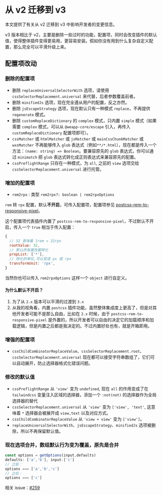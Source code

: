 # 从 v2 迁移到 v3

本文提供了有关从 v2 迁移到 v3 中影响开发者的变更信息。

v3 版本相比于 v2，主要是删除一些过时的功能，配置项，同时会改变插件的默认值，使得整体插件变得更易用，更容易安装。假如你没有用到什么复杂自定义配置，那么完全可以平滑升级上来。

## 配置项改动

### 删除的配置项

- 删除 `replaceUniversalSelectorWith` 选项，请使用 `cssSelectorReplacement.universal` 来代替，后者参数覆盖前者。
- 删除 `minifiedJs` 选项，现在完全遵从用户的配置，反之亦然。
- 删除 `jsEscapeStrategy` 选项，现在默认只有一种模式 `replace`，不再提供 `regenerate` 模式。
- 删除 `customReplaceDictionary` 的 `complex` 模式，只内置 `simple` 模式（如果需要 `complex` 模式，可以从 `@weapp-core/escape` 引入，再传入 `customReplaceDictionary` 配置项即可）。
- `cssMatcher` 或 `htmlMatcher` 或 `jsMatcher` 或 `mainCssChunkMatcher` 或 `wxsMatcher` 不再能够传入 `glob` 表达式（例如`**/*.html`），现在都是传入一个方法：`(name: string) => Boolean`。要兼容原先的 `glob` 表达式，你可以通过 `minimatch` 把 `glob` 表达式转化成正则表达式来兼容原先的配置。
- `cssPreflightRange` 只存在一种模式，为 `all`, 之前的 `view` 选项交给 `cssSelectorReplacement.universal` 进行托管。

### 增加的配置项

- `rem2rpx` : 类型 `rem2rpx?: boolean | rem2rpxOptions`

`rem` 转 `rpx` 配置，默认**不开启**，可传入配置项，配置项参见 [postcss-rem-to-responsive-pixel](https://www.npmjs.com/package/postcss-rem-to-responsive-pixel)。

这个配置项代表插件内置了 `postcss-rem-to-responsive-pixel`，不过默认不开启，传入一个 `true` 相当于传入配置：

```js
{
  // 32 意味着 1rem = 32rpx
  rootValue: 32,
  // 默认所有属性都转化
  propList: ['*'],
  // 转化的单位,可以变成 px 或 rpx
  transformUnit: 'rpx',
}
```

当然你也可以传入 `rem2rpxOptions` 这样一个 `object` 进行自定义。

#### 为什么默认不开启？

1. 为了从 `2.x` 版本可以平滑的过渡到 `3.x`
2. 从我的视角看，内置 `postcss` 插件功能，虽然整体集成度上更高了，但是对其他开发者可能不是那么自由，比如在 `2.x` 时候，由于 `postcss-rem-to-responsive-pixel` 是外置的，所以开发者可以自由的决定它的加载顺序和加载逻辑，但是内置之后都是我决定的。不过内置好处也有，就是开箱即用。

### 增强的配置项

- `cssChildCombinatorReplaceValue`、`cssSelectorReplacement.root`、`cssSelectorReplacement.universal` 现在都可以接受字符串数组了，它们可以自动展开，防止选择器格式化错误问题。

### 修改的默认值

- `cssPreflightRange` 从 `'view'` 变为 `undefined`, 现在 `all` 的作用变成了在 `tailwindcss` 变量注入区域的选择器，添加一个 `:not(not)` 的选择器作为全局选择器的替代
- `cssSelectorReplacement.universal` 从 `'view'` 变为 `['view', 'text'`, 这意味着 `*` 选择器会被展开成 `view,text` 以及对应方式。
- `cssChildCombinatorReplaceValue` 从 `'view + view'` 变为 `['view']`。
- `replaceUniversalSelectorWith`、`jsEscapeStrategy`、`minifiedJs` 选项被删除，所以不再保留默认值。

### 现在选项合并，数组默认行为变为覆盖，原先是合并

```js
const options = getOptions(input,defaults)
defaults: ['a','b'], input:['c'] 
// 之前： 
options === ['a','b','c']
// 之后：
options === ['c']
```

相关 issue：[#259](https://github.com/sonofmagic/weapp-tailwindcss/issues/259)
